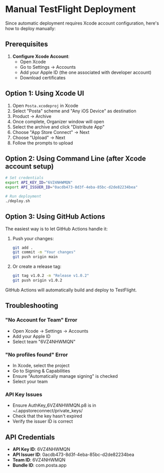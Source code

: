 # Manual TestFlight Deployment

Since automatic deployment requires Xcode account configuration, here's how to deploy manually:

## Prerequisites

1. **Configure Xcode Account**:
   - Open Xcode
   - Go to Settings → Accounts
   - Add your Apple ID (the one associated with developer account)
   - Download certificates

## Option 1: Using Xcode UI

1. Open `Posta.xcodeproj` in Xcode
2. Select "Posta" scheme and "Any iOS Device" as destination
3. Product → Archive
4. Once complete, Organizer window will open
5. Select the archive and click "Distribute App"
6. Choose "App Store Connect" → Next
7. Choose "Upload" → Next
8. Follow the prompts to upload

## Option 2: Using Command Line (after Xcode account setup)

```bash
# Set credentials
export API_KEY_ID="6VZ4NHWMQN"
export API_ISSUER_ID="0acdb473-8d3f-4eba-85bc-d2de82234bea"

# Run deployment
./deploy.sh
```

## Option 3: Using GitHub Actions

The easiest way is to let GitHub Actions handle it:

1. Push your changes:
   ```bash
   git add .
   git commit -m "Your changes"
   git push origin main
   ```

2. Or create a release tag:
   ```bash
   git tag v1.0.2 -m "Release v1.0.2"
   git push origin v1.0.2
   ```

GitHub Actions will automatically build and deploy to TestFlight.

## Troubleshooting

### "No Account for Team" Error
- Open Xcode → Settings → Accounts
- Add your Apple ID
- Select team "6VZ4NHWMQN"

### "No profiles found" Error
- In Xcode, select the project
- Go to Signing & Capabilities
- Ensure "Automatically manage signing" is checked
- Select your team

### API Key Issues
- Ensure AuthKey_6VZ4NHWMQN.p8 is in ~/.appstoreconnect/private_keys/
- Check that the key hasn't expired
- Verify the issuer ID is correct

## API Credentials

- **API Key ID**: 6VZ4NHWMQN
- **API Issuer ID**: 0acdb473-8d3f-4eba-85bc-d2de82234bea
- **Team ID**: 6VZ4NHWMQN
- **Bundle ID**: com.posta.app
